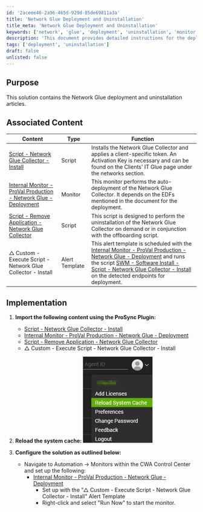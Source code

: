 ```yaml
---
id: '2aceee46-2a96-465d-929d-85de69811a3a'
title: 'Network Glue Deployment and Uninstallation'
title_meta: 'Network Glue Deployment and Uninstallation'
keywords: ['network', 'glue', 'deployment', 'uninstallation', 'monitor', 'script']
description: 'This document provides detailed instructions for the deployment and uninstallation of the Network Glue Collector, including associated scripts and monitors. It outlines the necessary steps for implementation and configuration within the ConnectWise Automate environment.'
tags: ['deployment', 'uninstallation']
draft: false
unlisted: false
---
```


## Purpose

This solution contains the Network Glue deployment and uninstallation articles.

## Associated Content

| Content                                                                                                  | Type          | Function                                                                                                                                                                                                                     |
|----------------------------------------------------------------------------------------------------------|---------------|------------------------------------------------------------------------------------------------------------------------------------------------------------------------------------------------------------------------------|
| [Script - Network Glue Collector - Install](<../cwa/scripts/Network Glue Collector - Install.md>)       | Script        | Installs the Network Glue Collector and applies a client-specific token. An Activation Key is necessary and can be found on the Clients' IT Glue page under the networks section.                                             |
| [Internal Monitor - ProVal Production - Network Glue - Deployment](<../cwa/monitors/ProVal Production - Network Glue - Deployment.md>) | Monitor       | This monitor performs the auto-deployment of the Network Glue Collector. It depends on the EDFs mentioned in the document for the deployment.                                                                               |
| [Script - Remove Application - Network Glue Collector](<../cwa/scripts/Remove Application - Network Glue Collector.md>)  | Script        | This script is designed to perform the uninstallation of the Network Glue Collector on demand or in conjunction with the offboarding script.                                                                                 |
| △ Custom - Execute Script - Network Glue Collector - Install                                              | Alert Template | This alert template is scheduled with the [Internal Monitor - ProVal Production - Network Glue - Deployment](<../cwa/monitors/ProVal Production - Network Glue - Deployment.md>) and runs the script [SWM - Software Install - Script - Network Glue Collector - Install](<../cwa/scripts/Network Glue Collector - Install.md>) on the detected endpoints for deployment. |

## Implementation

1. **Import the following content using the ProSync Plugin:**
   - [Script - Network Glue Collector - Install](<../cwa/scripts/Network Glue Collector - Install.md>)  
   - [Internal Monitor - ProVal Production - Network Glue - Deployment](<../cwa/monitors/ProVal Production - Network Glue - Deployment.md>)  
   - [Script - Remove Application - Network Glue Collector](<../cwa/scripts/Remove Application - Network Glue Collector.md>)  
   - △ Custom - Execute Script - Network Glue Collector - Install  

2. **Reload the system cache:**
   ![Reload Cache](../../static/img/Application---Network-Glue-Collector/image_1.png)

3. **Configure the solution as outlined below:**
   - Navigate to Automation → Monitors within the CWA Control Center and set up the following:
     - [Internal Monitor - ProVal Production - Network Glue - Deployment](<../cwa/monitors/ProVal Production - Network Glue - Deployment.md>)  
       - Set up with the "△ Custom - Execute Script - Network Glue Collector - Install" Alert Template
       - Right-click and select "Run Now" to start the monitor.

